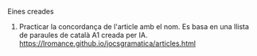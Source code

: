 Eines creades
1) Practicar la concordança de l'article amb el nom. Es basa en una llista de paraules de català A1 creada per IA. <a href="https://lromance.github.io/jocsgramatica/articles.html">https://lromance.github.io/jocsgramatica/articles.html</a>
